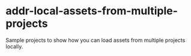 # addr-local-assets-from-multiple-projects
Sample projects to show how you can load assets from multiple projects locally.
